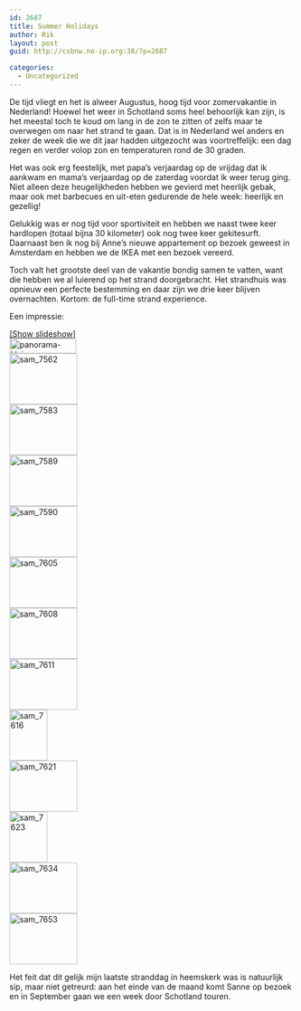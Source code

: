```yaml
---
id: 2687
title: Summer Holidays
author: Rik
layout: post
guid: http://csbnw.no-ip.org:38/?p=2687

categories:
  - Uncategorized
---
```

De tijd vliegt en het is alweer Augustus, hoog tijd voor zomervakantie in Nederland! Hoewel het weer in Schotland soms heel behoorlijk kan zijn, is het meestal toch te koud om lang in de zon te zitten of zelfs maar te overwegen om naar het strand te gaan. Dat is in Nederland wel anders en zeker de week die we dit jaar hadden uitgezocht was voortreffelijk: een dag regen en verder volop zon en temperaturen rond de 30 graden.

Het was ook erg feestelijk, met papa&#8217;s verjaardag op de vrijdag dat ik aankwam en mama&#8217;s verjaardag op de zaterdag voordat ik weer terug ging. Niet alleen deze heugelijkheden hebben we gevierd met heerlijk gebak, maar ook met barbecues en uit-eten gedurende de hele week: heerlijk en gezellig!

Gelukkig was er nog tijd voor sportiviteit en hebben we naast twee keer hardlopen (totaal bijna 30 kilometer) ook nog twee keer gekitesurft. Daarnaast ben ik nog bij Anne&#8217;s nieuwe appartement op bezoek geweest in Amsterdam en hebben we de IKEA met een bezoek vereerd.

Toch valt het grootste deel van de vakantie bondig samen te vatten, want die hebben we al luierend op het strand doorgebracht. Het strandhuis was opnieuw een perfecte bestemming en daar zijn we drie keer blijven overnachten. Kortom: de full-time strand experience.

Een impressie:  


<div
	class="ngg-galleryoverview ngg-ajax-pagination-none"
	id="ngg-gallery-d1750076504f875ef23a5f739e1df11c-1">
  <div class="slideshowlink">
    <a href='http://csbnw.no-ip.org:38/index.php/nggallery/slideshow?p=2687'>[Show slideshow]</a>
  </div>
  
  <!-- Thumbnails -->
  
  <div id="ngg-image-0" class="ngg-gallery-thumbnail-box" >
    <div class="ngg-gallery-thumbnail">
      <a href="http://csbnw.no-ip.org:38/wp-content/gallery/summer-holidays-2015/Panorama-klein.jpg"
               title=""
               data-src="http://csbnw.no-ip.org:38/wp-content/gallery/summer-holidays-2015/Panorama-klein.jpg"
               data-thumbnail="http://csbnw.no-ip.org:38/wp-content/gallery/summer-holidays-2015/thumbs/thumbs_Panorama-klein.jpg"
               data-image-id="1139"
               data-title="panorama-klein"
               data-description=""
               class="ngg-fancybox" rel="d1750076504f875ef23a5f739e1df11c"> <img
                    title="panorama-klein"
                    alt="panorama-klein"
                    src="http://csbnw.no-ip.org:38/wp-content/gallery/summer-holidays-2015/thumbs/thumbs_Panorama-klein.jpg"
                    width="118"
                    height="26"
                    style="max-width:none;"
 /> </a>
    </div>
  </div>
  
  <div id="ngg-image-1" class="ngg-gallery-thumbnail-box" >
    <div class="ngg-gallery-thumbnail">
      <a href="http://csbnw.no-ip.org:38/wp-content/gallery/summer-holidays-2015/SAM_7562.JPG"
               title=""
               data-src="http://csbnw.no-ip.org:38/wp-content/gallery/summer-holidays-2015/SAM_7562.JPG"
               data-thumbnail="http://csbnw.no-ip.org:38/wp-content/gallery/summer-holidays-2015/thumbs/thumbs_SAM_7562.JPG"
               data-image-id="1140"
               data-title="sam_7562"
               data-description=""
               class="ngg-fancybox" rel="d1750076504f875ef23a5f739e1df11c"> <img
                    title="sam_7562"
                    alt="sam_7562"
                    src="http://csbnw.no-ip.org:38/wp-content/gallery/summer-holidays-2015/thumbs/thumbs_SAM_7562.JPG"
                    width="120"
                    height="90"
                    style="max-width:none;"
 /> </a>
    </div>
  </div>
  
  <div id="ngg-image-2" class="ngg-gallery-thumbnail-box" >
    <div class="ngg-gallery-thumbnail">
      <a href="http://csbnw.no-ip.org:38/wp-content/gallery/summer-holidays-2015/SAM_7583.JPG"
               title=""
               data-src="http://csbnw.no-ip.org:38/wp-content/gallery/summer-holidays-2015/SAM_7583.JPG"
               data-thumbnail="http://csbnw.no-ip.org:38/wp-content/gallery/summer-holidays-2015/thumbs/thumbs_SAM_7583.JPG"
               data-image-id="1141"
               data-title="sam_7583"
               data-description=""
               class="ngg-fancybox" rel="d1750076504f875ef23a5f739e1df11c"> <img
                    title="sam_7583"
                    alt="sam_7583"
                    src="http://csbnw.no-ip.org:38/wp-content/gallery/summer-holidays-2015/thumbs/thumbs_SAM_7583.JPG"
                    width="120"
                    height="90"
                    style="max-width:none;"
 /> </a>
    </div>
  </div>
  
  <div id="ngg-image-3" class="ngg-gallery-thumbnail-box" >
    <div class="ngg-gallery-thumbnail">
      <a href="http://csbnw.no-ip.org:38/wp-content/gallery/summer-holidays-2015/SAM_7589.JPG"
               title=""
               data-src="http://csbnw.no-ip.org:38/wp-content/gallery/summer-holidays-2015/SAM_7589.JPG"
               data-thumbnail="http://csbnw.no-ip.org:38/wp-content/gallery/summer-holidays-2015/thumbs/thumbs_SAM_7589.JPG"
               data-image-id="1142"
               data-title="sam_7589"
               data-description=""
               class="ngg-fancybox" rel="d1750076504f875ef23a5f739e1df11c"> <img
                    title="sam_7589"
                    alt="sam_7589"
                    src="http://csbnw.no-ip.org:38/wp-content/gallery/summer-holidays-2015/thumbs/thumbs_SAM_7589.JPG"
                    width="120"
                    height="90"
                    style="max-width:none;"
 /> </a>
    </div>
  </div>
  
  <div id="ngg-image-4" class="ngg-gallery-thumbnail-box" >
    <div class="ngg-gallery-thumbnail">
      <a href="http://csbnw.no-ip.org:38/wp-content/gallery/summer-holidays-2015/SAM_7590.JPG"
               title=""
               data-src="http://csbnw.no-ip.org:38/wp-content/gallery/summer-holidays-2015/SAM_7590.JPG"
               data-thumbnail="http://csbnw.no-ip.org:38/wp-content/gallery/summer-holidays-2015/thumbs/thumbs_SAM_7590.JPG"
               data-image-id="1143"
               data-title="sam_7590"
               data-description=""
               class="ngg-fancybox" rel="d1750076504f875ef23a5f739e1df11c"> <img
                    title="sam_7590"
                    alt="sam_7590"
                    src="http://csbnw.no-ip.org:38/wp-content/gallery/summer-holidays-2015/thumbs/thumbs_SAM_7590.JPG"
                    width="120"
                    height="90"
                    style="max-width:none;"
 /> </a>
    </div>
  </div>
  
  <div id="ngg-image-5" class="ngg-gallery-thumbnail-box" >
    <div class="ngg-gallery-thumbnail">
      <a href="http://csbnw.no-ip.org:38/wp-content/gallery/summer-holidays-2015/SAM_7605.JPG"
               title=""
               data-src="http://csbnw.no-ip.org:38/wp-content/gallery/summer-holidays-2015/SAM_7605.JPG"
               data-thumbnail="http://csbnw.no-ip.org:38/wp-content/gallery/summer-holidays-2015/thumbs/thumbs_SAM_7605.JPG"
               data-image-id="1144"
               data-title="sam_7605"
               data-description=""
               class="ngg-fancybox" rel="d1750076504f875ef23a5f739e1df11c"> <img
                    title="sam_7605"
                    alt="sam_7605"
                    src="http://csbnw.no-ip.org:38/wp-content/gallery/summer-holidays-2015/thumbs/thumbs_SAM_7605.JPG"
                    width="120"
                    height="90"
                    style="max-width:none;"
 /> </a>
    </div>
  </div>
  
  <div id="ngg-image-6" class="ngg-gallery-thumbnail-box" >
    <div class="ngg-gallery-thumbnail">
      <a href="http://csbnw.no-ip.org:38/wp-content/gallery/summer-holidays-2015/SAM_7608.JPG"
               title=""
               data-src="http://csbnw.no-ip.org:38/wp-content/gallery/summer-holidays-2015/SAM_7608.JPG"
               data-thumbnail="http://csbnw.no-ip.org:38/wp-content/gallery/summer-holidays-2015/thumbs/thumbs_SAM_7608.JPG"
               data-image-id="1145"
               data-title="sam_7608"
               data-description=""
               class="ngg-fancybox" rel="d1750076504f875ef23a5f739e1df11c"> <img
                    title="sam_7608"
                    alt="sam_7608"
                    src="http://csbnw.no-ip.org:38/wp-content/gallery/summer-holidays-2015/thumbs/thumbs_SAM_7608.JPG"
                    width="120"
                    height="90"
                    style="max-width:none;"
 /> </a>
    </div>
  </div>
  
  <div id="ngg-image-7" class="ngg-gallery-thumbnail-box" >
    <div class="ngg-gallery-thumbnail">
      <a href="http://csbnw.no-ip.org:38/wp-content/gallery/summer-holidays-2015/SAM_7611.JPG"
               title=""
               data-src="http://csbnw.no-ip.org:38/wp-content/gallery/summer-holidays-2015/SAM_7611.JPG"
               data-thumbnail="http://csbnw.no-ip.org:38/wp-content/gallery/summer-holidays-2015/thumbs/thumbs_SAM_7611.JPG"
               data-image-id="1146"
               data-title="sam_7611"
               data-description=""
               class="ngg-fancybox" rel="d1750076504f875ef23a5f739e1df11c"> <img
                    title="sam_7611"
                    alt="sam_7611"
                    src="http://csbnw.no-ip.org:38/wp-content/gallery/summer-holidays-2015/thumbs/thumbs_SAM_7611.JPG"
                    width="120"
                    height="90"
                    style="max-width:none;"
 /> </a>
    </div>
  </div>
  
  <div id="ngg-image-8" class="ngg-gallery-thumbnail-box" >
    <div class="ngg-gallery-thumbnail">
      <a href="http://csbnw.no-ip.org:38/wp-content/gallery/summer-holidays-2015/SAM_7616.JPG"
               title=""
               data-src="http://csbnw.no-ip.org:38/wp-content/gallery/summer-holidays-2015/SAM_7616.JPG"
               data-thumbnail="http://csbnw.no-ip.org:38/wp-content/gallery/summer-holidays-2015/thumbs/thumbs_SAM_7616.JPG"
               data-image-id="1147"
               data-title="sam_7616"
               data-description=""
               class="ngg-fancybox" rel="d1750076504f875ef23a5f739e1df11c"> <img
                    title="sam_7616"
                    alt="sam_7616"
                    src="http://csbnw.no-ip.org:38/wp-content/gallery/summer-holidays-2015/thumbs/thumbs_SAM_7616.JPG"
                    width="67"
                    height="90"
                    style="max-width:none;"
 /> </a>
    </div>
  </div>
  
  <div id="ngg-image-9" class="ngg-gallery-thumbnail-box" >
    <div class="ngg-gallery-thumbnail">
      <a href="http://csbnw.no-ip.org:38/wp-content/gallery/summer-holidays-2015/SAM_7621.JPG"
               title=""
               data-src="http://csbnw.no-ip.org:38/wp-content/gallery/summer-holidays-2015/SAM_7621.JPG"
               data-thumbnail="http://csbnw.no-ip.org:38/wp-content/gallery/summer-holidays-2015/thumbs/thumbs_SAM_7621.JPG"
               data-image-id="1148"
               data-title="sam_7621"
               data-description=""
               class="ngg-fancybox" rel="d1750076504f875ef23a5f739e1df11c"> <img
                    title="sam_7621"
                    alt="sam_7621"
                    src="http://csbnw.no-ip.org:38/wp-content/gallery/summer-holidays-2015/thumbs/thumbs_SAM_7621.JPG"
                    width="120"
                    height="90"
                    style="max-width:none;"
 /> </a>
    </div>
  </div>
  
  <div id="ngg-image-10" class="ngg-gallery-thumbnail-box" >
    <div class="ngg-gallery-thumbnail">
      <a href="http://csbnw.no-ip.org:38/wp-content/gallery/summer-holidays-2015/SAM_7623.JPG"
               title=""
               data-src="http://csbnw.no-ip.org:38/wp-content/gallery/summer-holidays-2015/SAM_7623.JPG"
               data-thumbnail="http://csbnw.no-ip.org:38/wp-content/gallery/summer-holidays-2015/thumbs/thumbs_SAM_7623.JPG"
               data-image-id="1149"
               data-title="sam_7623"
               data-description=""
               class="ngg-fancybox" rel="d1750076504f875ef23a5f739e1df11c"> <img
                    title="sam_7623"
                    alt="sam_7623"
                    src="http://csbnw.no-ip.org:38/wp-content/gallery/summer-holidays-2015/thumbs/thumbs_SAM_7623.JPG"
                    width="67"
                    height="90"
                    style="max-width:none;"
 /> </a>
    </div>
  </div>
  
  <div id="ngg-image-11" class="ngg-gallery-thumbnail-box" >
    <div class="ngg-gallery-thumbnail">
      <a href="http://csbnw.no-ip.org:38/wp-content/gallery/summer-holidays-2015/SAM_7634.JPG"
               title=""
               data-src="http://csbnw.no-ip.org:38/wp-content/gallery/summer-holidays-2015/SAM_7634.JPG"
               data-thumbnail="http://csbnw.no-ip.org:38/wp-content/gallery/summer-holidays-2015/thumbs/thumbs_SAM_7634.JPG"
               data-image-id="1150"
               data-title="sam_7634"
               data-description=""
               class="ngg-fancybox" rel="d1750076504f875ef23a5f739e1df11c"> <img
                    title="sam_7634"
                    alt="sam_7634"
                    src="http://csbnw.no-ip.org:38/wp-content/gallery/summer-holidays-2015/thumbs/thumbs_SAM_7634.JPG"
                    width="120"
                    height="90"
                    style="max-width:none;"
 /> </a>
    </div>
  </div>
  
  <div id="ngg-image-12" class="ngg-gallery-thumbnail-box" >
    <div class="ngg-gallery-thumbnail">
      <a href="http://csbnw.no-ip.org:38/wp-content/gallery/summer-holidays-2015/SAM_7653.JPG"
               title=""
               data-src="http://csbnw.no-ip.org:38/wp-content/gallery/summer-holidays-2015/SAM_7653.JPG"
               data-thumbnail="http://csbnw.no-ip.org:38/wp-content/gallery/summer-holidays-2015/thumbs/thumbs_SAM_7653.JPG"
               data-image-id="1151"
               data-title="sam_7653"
               data-description=""
               class="ngg-fancybox" rel="d1750076504f875ef23a5f739e1df11c"> <img
                    title="sam_7653"
                    alt="sam_7653"
                    src="http://csbnw.no-ip.org:38/wp-content/gallery/summer-holidays-2015/thumbs/thumbs_SAM_7653.JPG"
                    width="120"
                    height="90"
                    style="max-width:none;"
 /> </a>
    </div>
  </div>
  
  <!-- Pagination -->
  
  <div class='ngg-clear'>
  </div>
</div>

Het feit dat dit gelijk mijn laatste stranddag in heemskerk was is natuurlijk sip, maar niet getreurd: aan het einde van de maand komt Sanne op bezoek en in September gaan we een week door Schotland touren.